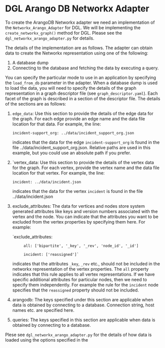 # DGL Arango DB Networkx Adapter

To create the ArangoDB Networkx adapter we need an implementation of the `Networkx_Arango_Adapter` for DGL. We will be implementing the  `create_networkx_graph()` method for DGL. Please see the `dgl_networkx_arango_adapter.py` for details.

The details of the implementation are as follows. The adapter can obtain data to create the Networkx representation using one of the following:

1. A database dump
2. Connecting to the database and fetching the data by executing a query.

You can specify the particular mode to use in an application by specifying the `load_from_db` parameter in the adapter. When a database dump is used to load the data, you will need to specify the details of the graph representation in a graph descriptor file (see `graph_descriptor.yaml`). Each facet of the graph is described in a section of the descriptor file. The details of the sections are as follows:

1. `edge_data`: Use this section to provide the details of the edge data for the graph. For each edge provide an edge name and the data file location for that data. For example, the line:

    `incident-support_org: ../data/incident_support_org.json`

    indicates that the data for the edge `incident-support_org` is found in the file ../data/incident_support_org.json. Relative paths are used in this example, but you could use an absolute path if you prefer.
    
2. `vertex_data: Use this section to provide the details of the vertex data for the graph. For each vertex, provide the vertex name and the data file location for that vertex. For example, the line:

    `incident: ../data/incident.json `  

    indicates that the data for the vertex `incident` is found in the file ../data/incident.json

3. exclude_attributes: The data for vertices and nodes store system generated attributes like keys and version numbers associated with the vertex and the node. You can indicate that the attributes you want to be excluded from the vertex properties by specifying them here. For example:

    `exclude_attributes:

            all: ['bipartite', '_key', '_rev', 'node_id', '_id']
   
            incident: ['reassigned']`

    indicates that the attributes `_key`, `_rev` etc., should not be included in the networkx representation
        of the vertex properties. The `all` property indicates that this rule
     applies to all vertex representations. If we have specific additional attributes for particular nodes, then we need to specify them independently. For example the rule for the `incident` node specifies that the `reassigned` property should not be included.


4. arangodb: The keys specified under this section are applicable when data is obtained by connecting to a database. Connection string, host names etc. are specified here.

5. queries: The keys specified in this section are applicable when data is obtained by connecting to a database.

Plese see `dgl_networkx_arango_adapter.py` for the details of how data is loaded using the options specified in the




